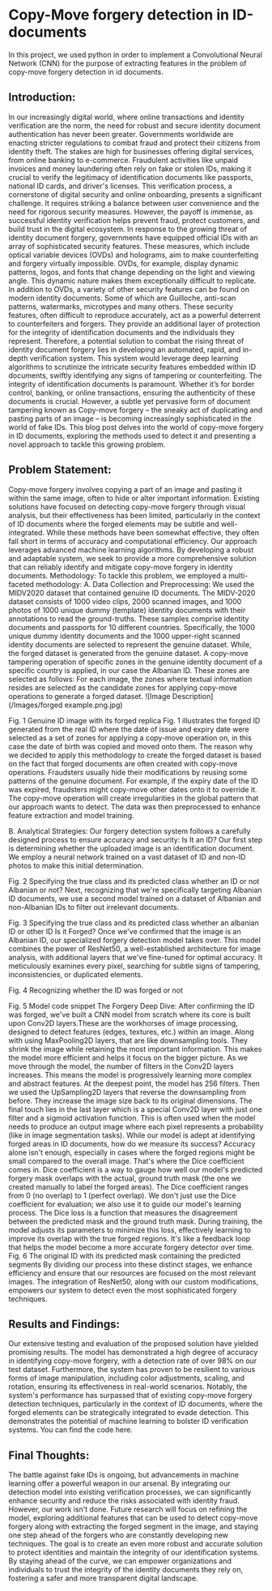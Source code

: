# Copy-Move forgery detection in ID-documents
In this project, we used python in order to implement a Convolutional Neural Network (CNN) for the purpose of extracting features in the problem of copy-move forgery detection in id documents. 

 
## Introduction: 
In our increasingly digital world, where online transactions and identity verification are the norm, the need for robust and secure identity document authentication has never been greater. Governments worldwide are enacting stricter regulations to combat fraud and protect their citizens from identity theft.
The stakes are high for businesses offering digital services, from online banking to e-commerce. Fraudulent activities like unpaid invoices and money laundering often rely on fake or stolen IDs, making it crucial to verify the legitimacy of identification documents like passports, national ID cards, and driver's licenses.
This verification process, a cornerstone of digital security and online onboarding, presents a significant challenge. It requires striking a balance between user convenience and the need for rigorous security measures. However, the payoff is immense, as successful identity verification helps prevent fraud, protect customers, and build trust in the digital ecosystem.
In response to the growing threat of identity document forgery, governments have equipped official IDs with an array of sophisticated security features. These measures, which include optical variable devices (OVDs) and holograms, aim to make counterfeiting and forgery virtually impossible.
OVDs, for example, display dynamic patterns, logos, and fonts that change depending on the light and viewing angle. This dynamic nature makes them exceptionally difficult to replicate.
In addition to OVDs, a variety of other security features can be found on modern identity documents. Some of which are Guilloche, anti-scan patterns, watermarks, microtypes and many others. These security features, often difficult to reproduce accurately, act as a powerful deterrent to counterfeiters and forgers. They provide an additional layer of protection for the integrity of identification documents and the individuals they represent.
Therefore, a potential solution to combat the rising threat of identity document forgery lies in developing an automated, rapid, and in-depth verification system. This system would leverage deep learning algorithms to scrutinize the intricate security features embedded within ID documents, swiftly identifying any signs of tampering or counterfeiting.
The integrity of identification documents is paramount. Whether it’s for border control, banking, or online transactions, ensuring the authenticity of these documents is crucial. However, a subtle yet pervasive form of document tampering known as Copy-move forgery – the sneaky act of duplicating and pasting parts of an image – is becoming increasingly sophisticated in the world of fake IDs. This blog post delves into the world of copy-move forgery in ID documents, exploring the methods used to detect it and presenting a novel approach to tackle this growing problem.
 
## Problem Statement: 
Copy-move forgery involves copying a part of an image and pasting it within the same image, often to hide or alter important information. Existing solutions have focused on detecting copy-move forgery through visual analysis, but their effectiveness has been limited, particularly in the context of ID documents where the forged elements may be subtle and well-integrated. While these methods have been somewhat effective, they often fall short in terms of accuracy and computational efficiency. 
Our approach leverages advanced machine learning algorithms.
By developing a robust and adaptable system, we seek to provide a more comprehensive solution that can reliably identify and mitigate copy-move forgery in identity documents.
Methodology: 
To tackle this problem, we employed a multi-faceted methodology:
A. Data Collection and Preprocessing: We used the MIDV2020 dataset that contained genuine ID documents. The MIDV-2020 dataset consists of 1000 video clips, 2000 scanned images, and 1000 photos of 1000 unique dummy (template) identity documents with their annotations to read the ground-truths. These samples comprise identity documents and passports for 10 different countries. Specifically, the 1000 unique dummy identity documents and the 1000 upper-right scanned identity documents are selected to represent the genuine dataset. While, the forged dataset is generated from the genuine dataset. A copy-move tampering operation of specific zones  in the genuine identity document of a specific country is applied, in our case the Albanian ID. These zones are selected as follows: For each image, the zones where textual information resides are selected as the candidate zones for applying copy-move operations to generate a forged dataset.
![Image Description](/Images/forged example.png.jpg)

Fig. 1 Genuine ID image with its forged replica
Fig. 1 illustrates the forged ID generated from the real ID where the date of issue and expiry date were selected as a set of zones for applying a copy-move operation on, in this case the date of birth was copied and moved onto them.
The reason why we decided to apply this methodology to create the forged dataset is based on the fact that forged documents are often created with copy-move operations. Fraudsters usually hide their modifications by reusing some patterns of the genuine document. For example, if the expiry date of the ID was expired, fraudsters might copy-move other dates onto it to override it. The copy-move operation will create irregularities in the global pattern that our approach wants to detect.
The data was then preprocessed to enhance feature extraction and model training.
 
B. Analytical Strategies:
Our forgery detection system follows a carefully designed process to ensure accuracy and security:
Is It an ID? Our first step is determining whether the uploaded image is an identification document. We employ a neural network trained on a vast dataset of ID and non-ID photos to make this initial determination. 

Fig. 2 Specifying the true class and its predicted class whether an ID or not
Albanian or not? Next, recognizing that we're specifically targeting Albanian ID documents, we use a second model trained on a dataset of Albanian and non-Albanian IDs to filter out irrelevant documents.


Fig. 3 Specifying the true class and its predicted class whether an albanian ID or other ID
Is it Forged? Once we've confirmed that the image is an Albanian ID, our specialized forgery detection model takes over. This model combines the power of ResNet50, a well-established architecture for image analysis, with additional layers that we've fine-tuned for optimal accuracy. It meticulously examines every pixel, searching for subtle signs of tampering, inconsistencies, or duplicated elements.
 
Fig. 4 Recognizing whether the ID was forged or not

Fig. 5 Model code snippet
The Forgery Deep Dive: After confirming the ID was forged, we've built a CNN model from scratch where its core is built upon Conv2D layers.These are the workhorses of image processing, designed to detect features (edges, textures, etc.) within an image. Along with using  MaxPooling2D layers, that are like downsampling tools. They shrink the image while retaining the most important information. This makes the model more efficient and helps it focus on the bigger picture. As we move through the model, the number of filters in the Conv2D layers increases. This means the model is progressively learning more complex and abstract features.
At the deepest point, the model has 256 filters.  Then we used the UpSampling2D layers that reverse the downsampling from before. They increase the image size back to its original dimensions. The final touch lies in the last layer which is a special Conv2D layer with just one filter and a sigmoid activation function. This is often used when the model needs to produce an output image where each pixel represents a probability (like in image segmentation tasks). While our model is adept at identifying forged areas in ID documents, how do we measure its success? Accuracy alone isn't enough, especially in cases where the forged regions might be small compared to the overall image. That's where the Dice coefficient comes in.
Dice coefficient is a way to gauge how well our model's predicted forgery mask overlaps with the actual, ground truth mask (the one we created manually to label the forged areas). The Dice coefficient ranges from 0 (no overlap) to 1 (perfect overlap). We don't just use the Dice coefficient for evaluation; we also use it to guide our model's learning process. The Dice loss is a function that measures the disagreement between the predicted mask and the ground truth mask.
During training, the model adjusts its parameters to minimize this loss, effectively learning to improve its overlap with the true forged regions. It's like a feedback loop that helps the model become a more accurate forgery detector over time. 
Fig. 6 The original ID with its predicted mask containing the predicted segments
By dividing our process into these distinct stages, we enhance efficiency and ensure that our resources are focused on the most relevant images. The integration of ResNet50, along with our custom modifications, empowers our system to detect even the most sophisticated forgery techniques.
 
## Results and Findings: 
Our extensive testing and evaluation of the proposed solution have yielded promising results. The model has demonstrated a high degree of accuracy in identifying copy-move forgery, with a detection rate of over 98% on our test dataset. Furthermore, the system has proven to be resilient to various forms of image manipulation, including color adjustments, scaling, and rotation, ensuring its effectiveness in real-world scenarios.
Notably, the system's performance has surpassed that of existing copy-move forgery detection techniques, particularly in the context of ID documents, where the forged elements can be strategically integrated to evade detection. This demonstrates the potential of machine learning to bolster ID verification systems. You can find the code here.
## Final Thoughts: 
The battle against fake IDs is ongoing, but advancements in machine learning offer a powerful weapon in our arsenal. By integrating our detection model into existing verification processes, we can significantly enhance security and reduce the risks associated with identity fraud.
However, our work isn't done. Future research will focus on refining the model, exploring additional features that can be used to detect copy-move forgery along with extracting the forged segment in the image, and staying one step ahead of the forgers who are constantly developing new techniques. The goal is to create an even more robust and accurate solution to protect identities and maintain the integrity of our identification systems.
By staying ahead of the curve, we can empower organizations and individuals to trust the integrity of the identity documents they rely on, fostering a safer and more transparent digital landscape.
 


